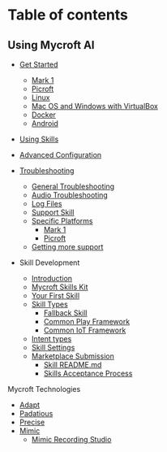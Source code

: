 # Table of contents

## Using Mycroft AI
* [Get Started](get-started/README.md)
  * [Mark 1](get-started/mark-1.md)
  * [Picroft](get-started/picroft.md)
  * [Linux](get-started/linux.md)
  * [Mac OS and Windows with VirtualBox](get-started/mycroft-for-macos-and-windows-with-virtualbox.md)
  * [Docker](get-started/docker.md)
  * [Android](get-started/android.md)

* [Using Skills](_pages/skills.md)
* [Advanced Configuration](configuration/mycroft-conf.md)
* [Troubleshooting](configuration/troubleshooting/README.md)
  * [General Troubleshooting](configuration/troubleshooting/general-troubleshooting.md)
  * [Audio Troubleshooting](configuration/troubleshooting/audio-troubleshooting.md)
  * [Log Files](configuration/troubleshooting/log-files.md)
  * [Support Skill](configuration/troubleshooting/support-skill.md)
  * [Specific Platforms](configuration/troubleshooting/specific-platforms/README.md)
    * [Mark 1](configuration/troubleshooting/specific-platforms/mark-1.md)
    * [Picroft](configuration/troubleshooting/specific-platforms/picroft.md)
  * [Getting more support]()

* Skill Development
  * [Introduction](skill-dev/introduction.md)
  * [Mycroft Skills Kit](skill-dev/msk.md)
  * [Your First Skill](skill-dev/your-first-skill.md)
  * [Skill Types]()
    - [Fallback Skill]()
    - [Common Play Framework]()
    - [Common IoT Framework]()
  * [Intent types](skill-dev/intent-types.md)
  * [Skill Settings](skill-dev/skill-settings.md)
  * [Marketplace Submission](skill-dev/marketplace.md)
    * [Skill README.md](skill-dev/skill-readme-md.md)
    * [Skills Acceptance Process](skill-dev/marketplace-submission/skills-acceptance-process.md)

Mycroft Technologies
* [Adapt](technologies/adapt.md)
* [Padatious]()
* [Precise]()
* [Mimic]()
  - [Mimic Recording Studio]()
